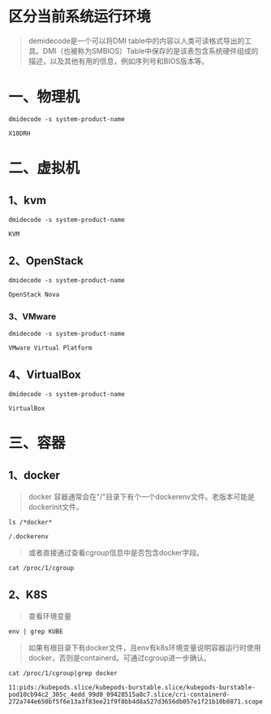 # 区分当前系统运行环境

> demidecode是一个可以将DMI table中的内容以人类可读格式导出的工具。DMI（也被称为SMBIOS）Table中保存的是该表包含系统硬件组成的描述，以及其他有用的信息，例如序列号和BIOS版本等。

# 一、物理机

```
dmidecode -s system-product-name

X10DRH
```

# 二、虚拟机

## 1、kvm

```
dmidecode -s system-product-name

KVM
```

## 2、OpenStack

```
dmidecode -s system-product-name

OpenStack Nova
```

### 3、VMware

```
dmidecode -s system-product-name

VMware Virtual Platform
```

## 4、VirtualBox

```
dmidecode -s system-product-name

VirtualBox
```

# 三、容器

## 1、docker

> docker 容器通常会在"/"目录下有个一个dockerenv文件。老版本可能是dockerinit文件。

```
ls /*docker*

/.dockerenv
```

> 或者直接通过查看cgroup信息中是否包含docker字段。

```
cat /proc/1/cgroup
```

## 2、K8S

> 查看环境变量

```
env | grep KUBE
```

>如果有根目录下有docker文件，且env有k8s环境变量说明容器运行时使用docker，否则是containerd。可通过cgroup进一步确认。

```
cat /proc/1/cgroup|grep docker

11:pids:/kubepods.slice/kubepods-burstable.slice/kubepods-burstable-pod10cb94c2_305c_4edd_99d0_09428515a8c7.slice/cri-containerd-272a744e650bf5f6e13a3f83ee21f9f8bb4d8a527d3656db057e1f21b10b0871.scope
```

